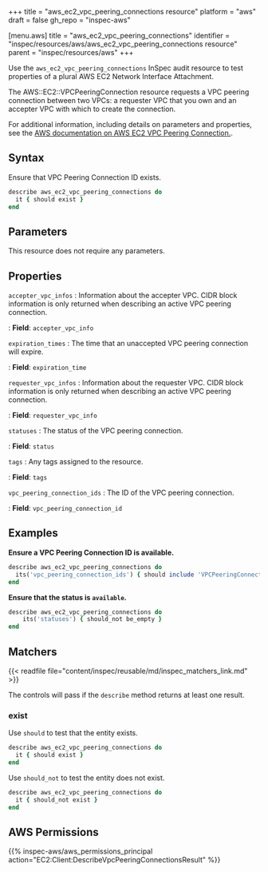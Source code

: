 +++
title = "aws_ec2_vpc_peering_connections resource"
platform = "aws"
draft = false
gh_repo = "inspec-aws"

[menu.aws]
title = "aws_ec2_vpc_peering_connections"
identifier = "inspec/resources/aws/aws_ec2_vpc_peering_connections resource"
parent = "inspec/resources/aws"
+++

Use the `aws_ec2_vpc_peering_connections` InSpec audit resource to test properties of a plural AWS EC2 Network Interface Attachment.

The AWS::EC2::VPCPeeringConnection resource requests a VPC peering connection between two VPCs: a requester VPC that you own and an accepter VPC with which to create the connection.

For additional information, including details on parameters and properties, see the [AWS documentation on AWS EC2 VPC Peering Connection.](https://docs.aws.amazon.com/AWSCloudFormation/latest/UserGuide/aws-resource-ec2-vpcpeeringconnection.html).

## Syntax

Ensure that VPC Peering Connection ID exists.

```ruby
describe aws_ec2_vpc_peering_connections do
  it { should exist }
end
```

## Parameters

This resource does not require any parameters.

## Properties

`accepter_vpc_infos`
: Information about the accepter VPC. CIDR block information is only returned when describing an active VPC peering connection.

: **Field**: `accepter_vpc_info`

`expiration_times`
: The time that an unaccepted VPC peering connection will expire.

: **Field**: `expiration_time`

`requester_vpc_infos`
: Information about the requester VPC. CIDR block information is only returned when describing an active VPC peering connection.

: **Field**: `requester_vpc_info`

`statuses`
: The status of the VPC peering connection.

: **Field**: `status`

`tags`
: Any tags assigned to the resource.

: **Field**: `tags`

`vpc_peering_connection_ids`
: The ID of the VPC peering connection.

: **Field**: `vpc_peering_connection_id`

## Examples

**Ensure a VPC Peering Connection ID is available.**

```ruby
describe aws_ec2_vpc_peering_connections do
  its('vpc_peering_connection_ids') { should include 'VPCPeeringConnectionID' }
end
```

**Ensure that the status is `available`.**

```ruby
describe aws_ec2_vpc_peering_connections do
    its('statuses') { should_not be_empty }
end
```

## Matchers

{{< readfile file="content/inspec/reusable/md/inspec_matchers_link.md" >}}

The controls will pass if the `describe` method returns at least one result.

### exist

Use `should` to test that the entity exists.

```ruby
describe aws_ec2_vpc_peering_connections do
  it { should exist }
end
```

Use `should_not` to test the entity does not exist.

```ruby
describe aws_ec2_vpc_peering_connections do
  it { should_not exist }
end
```

## AWS Permissions

{{% inspec-aws/aws_permissions_principal action="EC2:Client:DescribeVpcPeeringConnectionsResult" %}}
